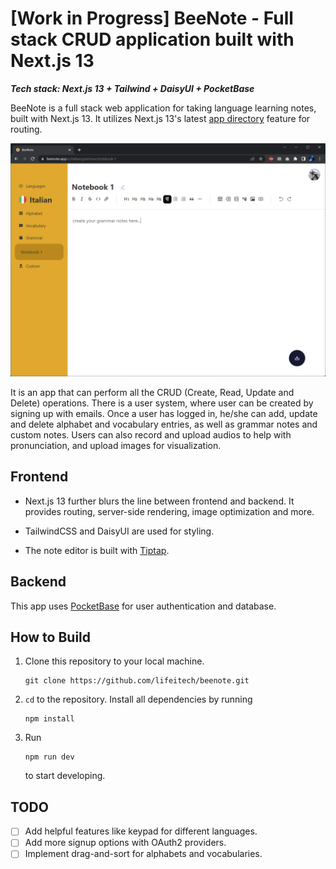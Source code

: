 # [Work in Progress] BeeNote - Full stack CRUD application built with Next.js 13

***Tech stack: Next.js 13 + Tailwind + DaisyUI + PocketBase***

BeeNote is a full stack web application for taking language learning notes, built with Next.js 13. It utilizes Next.js 13's latest [app directory](https://beta.nextjs.org/docs/routing/fundamentals) feature for routing.

<img src="screenshot.png" style="zoom:80%;" />

It is an app that can perform all the CRUD (Create, Read, Update and Delete) operations. There is a user system, where user can be created by signing up with emails. Once a user has logged in, he/she can add, update and delete alphabet and vocabulary entries, as well as grammar notes and custom notes. Users can also record and upload audios to help with pronunciation, and upload images for visualization. 

## Frontend

- Next.js 13 further blurs the line between frontend and backend. It provides routing, server-side rendering, image optimization and more.

- TailwindCSS and DaisyUI are used for styling.

- The note editor is built with [Tiptap](https://tiptap.dev/).


## Backend

This app uses [PocketBase](https://pocketbase.io/) for user authentication and database.

## How to Build

1. Clone this repository to your local machine.

    ```shell
    git clone https://github.com/lifeitech/beenote.git
    ```

2. `cd` to the repository. Install all dependencies by running

    ```shell
    npm install
    ```

3. Run

    ```shell
    npm run dev
    ```

    to start developing.


## TODO

- [ ] Add helpful features like keypad for different languages.
- [ ] Add more signup options with OAuth2 providers.
- [ ] Implement drag-and-sort for alphabets and vocabularies.
